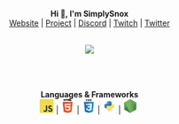 <p align='center'>
  <b>Hi 👋, I'm SimplySnox</b><br>
  <a href="https://snox.codes">Website</a> |
  <a href="https://snox.codes/spark">Project</a> |
<a href="https://snox.codes/dsc">Discord</a> |
  <a href="https://snox.codes/tv">Twitch</a> |
  <a href="https://twitter.com/SimplySnox">Twitter</a>
</p>

<p align="center"><br>
  <a href="https://github.com/SimplySnox">
    <img src="https://lanyard.cnrad.dev/api/942380890791764029?idleMessage=Simply%20coding%20something"/>
     </a>
</p>

<br><br>
<p align="center">
	<b>Languages & Frameworks</b>
	<br>
	<code><img height="25" src="https://raw.githubusercontent.com/github/explore/80688e429a7d4ef2fca1e82350fe8e3517d3494d/topics/javascript/javascript.png"></code>&nbsp;|
	<code><img height="25" src="https://raw.githubusercontent.com/github/explore/80688e429a7d4ef2fca1e82350fe8e3517d3494d/topics/html/html.png"></code>&nbsp;|
	<code><img height="25" src="https://raw.githubusercontent.com/github/explore/80688e429a7d4ef2fca1e82350fe8e3517d3494d/topics/css/css.png"></code>&nbsp;|
	<code><img height="25" src="https://raw.githubusercontent.com/github/explore/80688e429a7d4ef2fca1e82350fe8e3517d3494d/topics/python/python.png"></code>&nbsp;|
	<code><img height="25" src="https://raw.githubusercontent.com/github/explore/80688e429a7d4ef2fca1e82350fe8e3517d3494d/topics/nodejs/nodejs.png"></code>&nbsp;
	<br><br>
</p>

<!---
SimplySnox/SimplySnox is a ✨ special ✨ repository because its `README.md` (this file) appears on your GitHub profile.
You can click the Preview link to take a look at your changes.
--->
